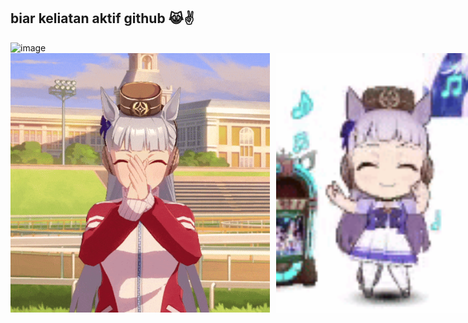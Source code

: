 ## biar keliatan aktif github 😹✌

<img width="1920" height="1080" alt="image" src="https://github.com/user-attachments/assets/396fe5bd-0633-4cc3-bc50-5fbbf5c3739a" />
<div style="display: flex; gap: 10px;">
  <img
    src="https://github.com/BeLfayza/Laundry-FOMO/blob/main/uhhh/golshin.gif?raw=true"
    style="width: 415px; height: 415px; object-fit: cover;"
  >
  <img
    src="https://github.com/BeLfayza/Laundry-FOMO/blob/main/uhhh/golshi.gif?raw=true"
    style="width: 410px; height: 415px; object-fit: cover;"
  >
</div>